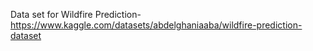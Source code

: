 Data set for Wildfire Prediction- https://www.kaggle.com/datasets/abdelghaniaaba/wildfire-prediction-dataset
